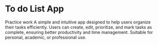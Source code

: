 # To do List App
Practice work
A simple and intuitive app designed to help users organize their tasks efficiently. Users can create, edit, prioritize, and mark tasks as complete, ensuring better productivity and time management. Suitable for personal, academic, or professional use.
